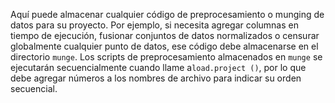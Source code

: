 Aquí puede almacenar cualquier código de preprocesamiento o munging de datos para su proyecto. Por ejemplo, si necesita agregar columnas en tiempo de ejecución, fusionar conjuntos de datos normalizados o censurar globalmente cualquier punto de datos, ese código debe almacenarse en el directorio `munge`. Los scripts de preprocesamiento almacenados en `munge` se ejecutarán secuencialmente cuando llame a` load.project () `, por lo que debe agregar números a los nombres de archivo para indicar su orden secuencial.

